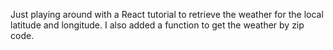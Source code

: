 Just playing around with a React tutorial to retrieve the weather for the local latitude and longitude. I also added a function to get the weather by zip code.
